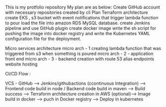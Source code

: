 This is  my protfolio repository
My plan are as below:
Create GitHub account with necessary repositories created by cli
Plan Terraform architecture
create EKS , s3 bucket with event notifications that trigger lambda function to pour load the file into amazon RDS MySQL database.
create Jenkins pipeline and use GitHub plugin
create docker image
write the sh script for pushing the image into docker registry
and write the Kubernetes YAML configuration file for the deployment.


Micro services architecture
micro arch - 1 creating lambda function that was triggered from s3 when something is poured
micro arch - 2 - application front end
micro arch - 3 - backend creation with route 53 alias endpoints website hosting

CI/CD Flow :

VCS - GitHub --> Jenkins/githubactions (ccontinuous Integration) --> Frontend code build in node / Backend code build in maven --> Build success --> Terraform architecture creation in AWS (optional)--> Image build in docker --> puch in Docker registry --> Deploy in kubernetes 
